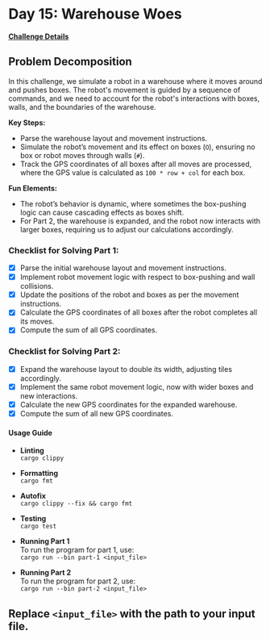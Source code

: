 # Day 15: Warehouse Woes

[**Challenge Details**](docs/challenge.md)

## Problem Decomposition

In this challenge, we simulate a robot in a warehouse where it moves around and pushes boxes. The robot's movement is guided by a sequence of commands, and we need to account for the robot's interactions with boxes, walls, and the boundaries of the warehouse.

**Key Steps:**
- Parse the warehouse layout and movement instructions.
- Simulate the robot’s movement and its effect on boxes (`O`), ensuring no box or robot moves through walls (`#`).
- Track the GPS coordinates of all boxes after all moves are processed, where the GPS value is calculated as `100 * row + col` for each box.

**Fun Elements:**
- The robot’s behavior is dynamic, where sometimes the box-pushing logic can cause cascading effects as boxes shift.
- For Part 2, the warehouse is expanded, and the robot now interacts with larger boxes, requiring us to adjust our calculations accordingly.

### Checklist for Solving Part 1:
- [x] Parse the initial warehouse layout and movement instructions.
- [x] Implement robot movement logic with respect to box-pushing and wall collisions.
- [x] Update the positions of the robot and boxes as per the movement instructions.
- [x] Calculate the GPS coordinates of all boxes after the robot completes all its moves.
- [x] Compute the sum of all GPS coordinates.

### Checklist for Solving Part 2:
- [x] Expand the warehouse layout to double its width, adjusting tiles accordingly.
- [x] Implement the same robot movement logic, now with wider boxes and new interactions.
- [x] Calculate the new GPS coordinates for the expanded warehouse.
- [x] Compute the sum of all new GPS coordinates.

#### Usage Guide

- **Linting**  
  `cargo clippy`

- **Formatting**  
  `cargo fmt`

- **Autofix**  
  `cargo clippy --fix && cargo fmt`

- **Testing**  
  `cargo test`

- **Running Part 1**  
  To run the program for part 1, use:  
  `cargo run --bin part-1 <input_file>`

- **Running Part 2**  
  To run the program for part 2, use:  
  `cargo run --bin part-2 <input_file>`

Replace `<input_file>` with the path to your input file.
---